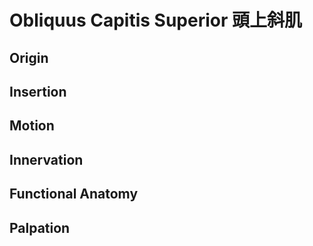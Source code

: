 # Obliquus Capitis Superior 頭上斜肌
## Origin
## Insertion
## Motion
## Innervation
## Functional Anatomy
## Palpation